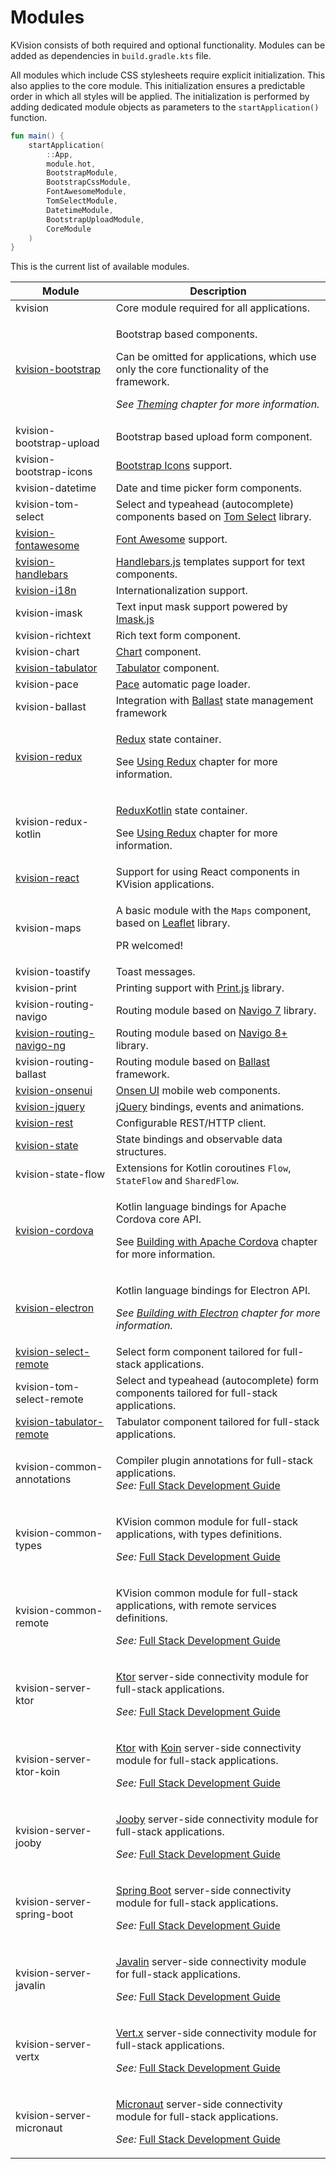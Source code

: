 # Modules

KVision consists of both required and optional functionality. Modules can be added as dependencies in `build.gradle.kts` file.&#x20;

All modules which include CSS stylesheets require explicit initialization. This also applies to the core module. This initialization ensures a predictable order in which all styles will be applied. The initialization is performed by adding dedicated module objects as parameters to the `startApplication()` function.

```kotlin
fun main() {
    startApplication(
        ::App,
        module.hot,
        BootstrapModule,
        BootstrapCssModule,
        FontAwesomeModule,
        TomSelectModule,
        DatetimeModule,
        BootstrapUploadModule,
        CoreModule
    )
}
```

This is the current list of available modules.

| Module                                                                                       | Description                                                                                                                                                                                                                                                           |
| -------------------------------------------------------------------------------------------- | --------------------------------------------------------------------------------------------------------------------------------------------------------------------------------------------------------------------------------------------------------------------- |
| kvision                                                                                      | Core module required for all applications.                                                                                                                                                                                                                            |
| [kvision-bootstrap](../3.-optional-ui-functionality-via-modules/bootstrap/)                  | <p>Bootstrap based components.</p><p>Can be omitted for applications, which use only the core functionality of the framework.</p><p><em>See</em> <a href="../2.-frontend-development-guide/themes.md"><em>Theming</em></a> <em>chapter for more information.</em></p> |
| kvision-bootstrap-upload                                                                     | Bootstrap based upload form component.                                                                                                                                                                                                                                |
| kvision-bootstrap-icons                                                                      | [Bootstrap Icons](https://icons.getbootstrap.com/) support.                                                                                                                                                                                                           |
| kvision-datetime                                                                             | Date and time picker form components.                                                                                                                                                                                                                                 |
| kvision-tom-select                                                                           | Select and typeahead (autocomplete) components based on [Tom Select](https://tom-select.js.org/) library.                                                                                                                                                             |
| [kvision-fontawesome](../2.-frontend-development-guide/icons-and-images.md)                  | [Font Awesome](https://fontawesome.com) support.                                                                                                                                                                                                                      |
| [kvision-handlebars](../3.-optional-ui-functionality-via-modules/handlebars.js-templates.md) | [Handlebars.js](https://handlebarsjs.com/) templates support for text components.                                                                                                                                                                                     |
| [kvision-i18n](../2.-frontend-development-guide/internationalization.md)                     | Internationalization support.                                                                                                                                                                                                                                         |
| kvision-imask                                                                                | Text input mask support powered by [Imask.js](https://imask.js.org/)                                                                                                                                                                                                  |
| kvision-richtext                                                                             | Rich text form component.                                                                                                                                                                                                                                             |
| kvision-chart                                                                                | [Chart](../3.-optional-ui-functionality-via-modules/charts.md) component.                                                                                                                                                                                             |
| [kvision-tabulator](../3.-optional-ui-functionality-via-modules/tabulator-tables.md)         | [Tabulator](../3.-optional-ui-functionality-via-modules/tabulator-tables.md) component.                                                                                                                                                                               |
| kvision-pace                                                                                 | [Pace](https://codebyzach.github.io/pace/) automatic page loader.                                                                                                                                                                                                     |
| kvision-ballast                                                                              | Integration with [Ballast](https://copper-leaf.github.io/ballast/) state management framework                                                                                                                                                                         |
| [kvision-redux](../3.-optional-ui-functionality-via-modules/using-redux.md)                  | <p><a href="https://redux.js.org/">Redux</a> state container.</p><p>See <a href="../3.-optional-ui-functionality-via-modules/using-redux.md">Using Redux</a> chapter for more information.</p>                                                                        |
| kvision-redux-kotlin                                                                         | <p><a href="https://reduxkotlin.org/">ReduxKotlin</a> state container.</p><p>See <a href="../3.-optional-ui-functionality-via-modules/using-redux.md">Using Redux</a> chapter for more information.</p>                                                               |
| [kvision-react](../4.-integrating-with-javascript-libraries/using-react-components.md)       | Support for using React components in KVision applications.                                                                                                                                                                                                           |
| kvision-maps                                                                                 | <p>A basic module with the <code>Maps</code> component, based on <a href="https://leafletjs.com/">Leaflet</a> library. </p><p>PR welcomed!</p>                                                                                                                        |
| kvision-toastify                                                                             | Toast messages.                                                                                                                                                                                                                                                       |
| kvision-print                                                                                | Printing support with [Print.js](https://printjs.crabbly.com/) library.                                                                                                                                                                                               |
| kvision-routing-navigo                                                                       | Routing module based on [Navigo 7](https://github.com/krasimir/navigo/blob/master/README\_v7.md) library.                                                                                                                                                             |
| [kvision-routing-navigo-ng](../3.-optional-ui-functionality-via-modules/js-routing.md)       | Routing module based on [Navigo 8+](https://github.com/krasimir/navigo) library.                                                                                                                                                                                      |
| kvision-routing-ballast                                                                      | Routing module based on [Ballast](https://copper-leaf.github.io/ballast/) framework.                                                                                                                                                                                  |
| [kvision-onsenui](../5.-targeting-non-web-platforms/onsen-ui-components.md)                  | [Onsen UI](https://onsen.io/) mobile web components.                                                                                                                                                                                                                  |
| [kvision-jquery](../3.-optional-ui-functionality-via-modules/jquery-bindings.md)             | [jQuery](https://jquery.com/) bindings, events and animations.                                                                                                                                                                                                        |
| [kvision-rest](../3.-optional-ui-functionality-via-modules/using-rest-services/)             | Configurable REST/HTTP client.                                                                                                                                                                                                                                        |
| [kvision-state](../2.-frontend-development-guide/working-with-state.md)                      | State bindings and observable data structures.                                                                                                                                                                                                                        |
| kvision-state-flow                                                                           | Extensions for Kotlin coroutines `Flow`, `StateFlow` and `SharedFlow`.                                                                                                                                                                                                |
| [kvision-cordova](../5.-targeting-non-web-platforms/building-with-apache-cordova.md)         | <p>Kotlin language bindings for Apache Cordova core API.</p><p>See <a href="../5.-targeting-non-web-platforms/building-with-apache-cordova.md">Building with Apache Cordova</a> chapter for more information.</p>                                                     |
| [kvision-electron](../5.-targeting-non-web-platforms/building-with-electron.md)              | <p>Kotlin language bindings for Electron API.</p><p><em>See</em> <a href="../5.-targeting-non-web-platforms/building-with-electron.md"><em>Building with Electron</em></a> <em>chapter for more information.</em></p>                                                 |
| [kvision-select-remote](../7.-full-stack-components/select-remote.md)                        | Select form component tailored for full-stack applications.                                                                                                                                                                                                           |
| kvision-tom-select-remote                                                                    | Select and typeahead (autocomplete) form components tailored for full-stack applications.                                                                                                                                                                             |
| [kvision-tabulator-remote](../7.-full-stack-components/remote-tabulator.md)                  | Tabulator component tailored for full-stack applications.                                                                                                                                                                                                             |
| kvision-common-annotations                                                                   | <p>Compiler plugin annotations for full-stack applications.<br><em>See:</em> <a href="../6.-full-stack-development-guide/">Full Stack Development Guide</a><em>​</em></p>                                                                                             |
| kvision-common-types                                                                         | <p>KVision common module for full-stack applications, with types definitions.</p><p><em>See:</em> <a href="../6.-full-stack-development-guide/">Full Stack Development Guide</a><em>​</em></p>                                                                        |
| kvision-common-remote                                                                        | <p>KVision common module for full-stack applications, with remote services definitions.</p><p><em>See:</em> <a href="../6.-full-stack-development-guide/">Full Stack Development Guide</a><em></em></p>                                                               |
| kvision-server-ktor                                                                          | <p><a href="https://ktor.io/">Ktor</a> server-side connectivity module for full-stack applications.</p><p><em>See:</em> <a href="../6.-full-stack-development-guide/">Full Stack Development Guide</a><em></em></p>                                                   |
| kvision-server-ktor-koin                                                                     | <p><a href="https://ktor.io/">Ktor</a> with <a href="https://insert-koin.io/">Koin</a> server-side connectivity module for full-stack applications.</p><p><em>See:</em> <a href="../6.-full-stack-development-guide/">Full Stack Development Guide</a><em></em></p>   |
| kvision-server-jooby                                                                         | <p><a href="https://jooby.io">Jooby</a> server-side connectivity module for full-stack applications.</p><p><em>See:</em> <a href="../6.-full-stack-development-guide/">Full Stack Development Guide</a><em></em></p>                                                  |
| kvision-server-spring-boot                                                                   | <p><a href="https://spring.io/projects/spring-boot">Spring Boot</a> server-side connectivity module for full-stack applications.</p><p><em>See:</em> <a href="../6.-full-stack-development-guide/">Full Stack Development Guide</a><em></em></p>                      |
| kvision-server-javalin                                                                       | <p><a href="https://javalin.io">Javalin</a> server-side connectivity module for full-stack applications.</p><p><em>See:</em> <a href="../6.-full-stack-development-guide/">Full Stack Development Guide</a><em></em></p>                                              |
| kvision-server-vertx                                                                         | <p><a href="https://vertx.io">Vert.x</a> server-side connectivity module for full-stack applications.</p><p><em>See:</em> <a href="../6.-full-stack-development-guide/">Full Stack Development Guide</a><em></em></p>                                                 |
| kvision-server-micronaut                                                                     | <p><a href="https://micronaut.io">Micronaut</a> server-side connectivity module for full-stack applications.</p><p><em>See:</em> <a href="../6.-full-stack-development-guide/">Full Stack Development Guide</a><em></em></p>                                          |
